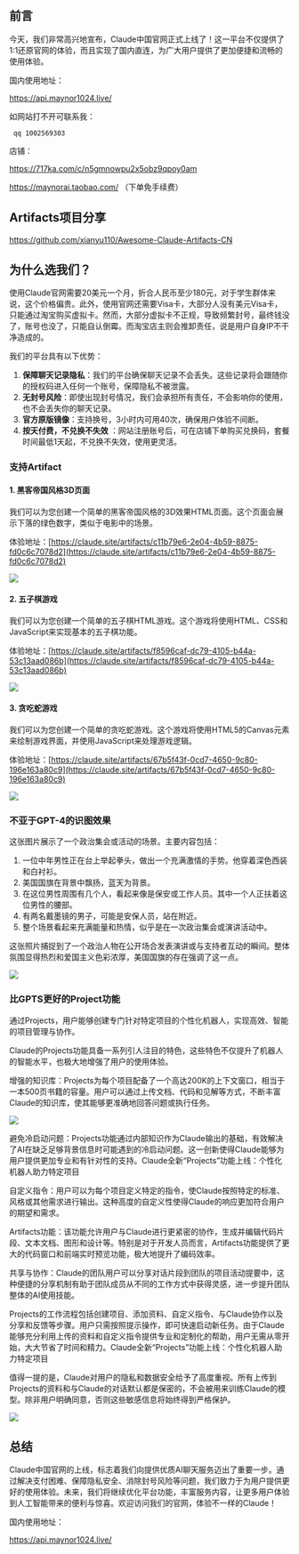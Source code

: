 ## 前言

今天，我们非常高兴地宣布，Claude中国官网正式上线了！这一平台不仅提供了1:1还原官网的体验，而且实现了国内直连，为广大用户提供了更加便捷和流畅的使用体验。


国内使用地址：

 https://api.maynor1024.live/ 

如网站打不开可联系我：

     qq 1002569303

店铺：

https://717ka.com/c/n5gmnowpu2x5obz9qpoy0am

https://maynorai.taobao.com/ （下单免手续费）

## Artifacts项目分享

https://github.com/xianyu110/Awesome-Claude-Artifacts-CN

## 为什么选我们？

使用Claude官网需要20美元一个月，折合人民币至少180元，对于学生群体来说，这个价格偏贵。此外，使用官网还需要Visa卡，大部分人没有美元Visa卡，只能通过淘宝购买虚拟卡。然而，大部分虚拟卡不正规，导致频繁封号，最终钱没了，账号也没了，只能自认倒霉。而淘宝店主则会推卸责任，说是用户自身IP不干净造成的。

我们的平台具有以下优势：

1. **保障聊天记录隐私**：我们的平台确保聊天记录不会丢失。这些记录将会跟随你的授权码进入任何一个账号，保障隐私不被泄露。
2. **无封号风险**：即使出现封号情况，我们会承担所有责任，不会影响你的使用，也不会丢失你的聊天记录。
3. **官方原版镜像**：支持换号，3小时内可用40次，确保用户体验不间断。
4. **按天付费，不兑换不失效** ：网站注册账号后，可在店铺下单购买兑换码，套餐时间最低1天起，不兑换不失效，使用更灵活。

### 支持Artifact

#### 1. 黑客帝国风格3D页面

我们可以为您创建一个简单的黑客帝国风格的3D效果HTML页面。这个页面会展示下落的绿色数字，类似于电影中的场景。

体验地址：[https://claude.site/artifacts/c11b79e6-2e04-4b59-8875-fd0c6c7078d2](https://claude.site/artifacts/c11b79e6-2e04-4b59-8875-fd0c6c7078d2)

![](https://files.mdnice.com/user/68592/f95e0e32-aba2-49b8-a306-bdb66bd3da0e.png)

#### 2. 五子棋游戏

我们可以为您创建一个简单的五子棋HTML游戏。这个游戏将使用HTML、CSS和JavaScript来实现基本的五子棋功能。

体验地址：[https://claude.site/artifacts/f8596caf-dc79-4105-b44a-53c13aad086b](https://claude.site/artifacts/f8596caf-dc79-4105-b44a-53c13aad086b)

![](https://files.mdnice.com/user/68592/f8298182-2e71-4088-8301-131673ea9889.png)

#### 3. 贪吃蛇游戏

我们可以为您创建一个简单的贪吃蛇游戏。这个游戏将使用HTML5的Canvas元素来绘制游戏界面，并使用JavaScript来处理游戏逻辑。

体验地址：[https://claude.site/artifacts/67b5f43f-0cd7-4650-9c80-196e163a80c9](https://claude.site/artifacts/67b5f43f-0cd7-4650-9c80-196e163a80c9)

![](https://files.mdnice.com/user/68592/5795e1e7-27f9-4ed8-b3e4-21854d54bcbb.png)

### 不亚于GPT-4的识图效果

这张图片展示了一个政治集会或活动的场景。主要内容包括：

1. 一位中年男性正在台上举起拳头，做出一个充满激情的手势。他穿着深色西装和白衬衫。
2. 美国国旗在背景中飘扬，蓝天为背景。
3. 在这位男性周围有几个人，看起来像是保安或工作人员。其中一个人正扶着这位男性的腰部。
4. 有两名戴墨镜的男子，可能是安保人员，站在附近。
5. 整个场景看起来充满能量和热情，似乎是在一次政治集会或演讲活动中。

这张照片捕捉到了一个政治人物在公开场合发表演讲或与支持者互动的瞬间。整体氛围显得热烈和爱国主义色彩浓厚，美国国旗的存在强调了这一点。

![](https://files.mdnice.com/user/68592/d2ddf8a0-e3b6-41ec-b675-9fc2569ec8bc.png)

### 比GPTS更好的Project功能
通过Projects，用户能够创建专门针对特定项目的个性化机器人，实现高效、智能的项目管理与协作。

Claude的Projects功能具备一系列引人注目的特色，这些特色不仅提升了机器人的智能水平，也极大地增强了用户的使用体验。

增强的知识库：Projects为每个项目配备了一个高达200K的上下文窗口，相当于一本500页书籍的容量。用户可以通过上传文档、代码和见解等方式，不断丰富Claude的知识库，使其能够更准确地回答问题或执行任务。

![](https://files.mdnice.com/user/68592/ff733da4-85e2-4365-aa88-be7c74e41162.png)

避免冷启动问题：Projects功能通过内部知识作为Claude输出的基础，有效解决了AI在缺乏足够背景信息时可能遇到的冷启动问题。这一创新使得Claude能够为用户提供更加专业和有针对性的支持。Claude全新“Projects”功能上线：个性化机器人助力特定项目

自定义指令：用户可以为每个项目定义特定的指令，使Claude按照特定的标准、风格或其他需求进行输出。这种高度的自定义性使得Claude的响应更加符合用户的期望和需求。

Artifacts功能：该功能允许用户与Claude进行更紧密的协作，生成并编辑代码片段、文本文档、图形和设计等。特别是对于开发人员而言，Artifacts功能提供了更大的代码窗口和前端实时预览功能，极大地提升了编码效率。

共享与协作：Claude的团队用户可以分享对话片段到团队的项目活动提要中，这种便捷的分享机制有助于团队成员从不同的工作方式中获得灵感，进一步提升团队整体的AI使用技能。

Projects的工作流程包括创建项目、添加资料、自定义指令、与Claude协作以及分享和反馈等步骤。用户只需按照提示操作，即可快速启动新任务。由于Claude能够充分利用上传的资料和自定义指令提供专业和定制化的帮助，用户无需从零开始，大大节省了时间和精力。Claude全新“Projects”功能上线：个性化机器人助力特定项目

值得一提的是，Claude对用户的隐私和数据安全给予了高度重视。所有上传到Projects的资料和与Claude的对话默认都是保密的，不会被用来训练Claude的模型。除非用户明确同意，否则这些敏感信息将始终得到严格保护。

![](https://files.mdnice.com/user/68592/6f181679-e0c9-4a6b-b839-d280902e43c9.png)



## 总结

Claude中国官网的上线，标志着我们向提供优质AI聊天服务迈出了重要一步。通过解决支付困难、保障隐私安全、消除封号风险等问题，我们致力于为用户提供更好的使用体验。未来，我们将继续优化平台功能，丰富服务内容，让更多用户体验到人工智能带来的便利与惊喜。欢迎访问我们的官网，体验不一样的Claude！

国内使用地址：

https://api.maynor1024.live/


